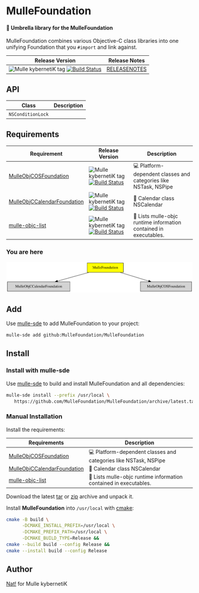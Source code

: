 # MulleFoundation

#### 💍 Umbrella library for the MulleFoundation

MulleFoundation combines various Objective-C class libraries into one unifying
Foundation that you `#import` and link against.



| Release Version                                       | Release Notes
|-------------------------------------------------------|--------------
| ![Mulle kybernetiK tag](https://img.shields.io/github/tag/MulleFoundation/MulleFoundation.svg?branch=release) [![Build Status](https://github.com/MulleFoundation/MulleFoundation/workflows/CI/badge.svg?branch=release)](//github.com/MulleFoundation/MulleFoundation/actions) | [RELEASENOTES](RELEASENOTES.md) |


## API

| Class             | Description
|-------------------|-----------
| `NSConditionLock` |




## Requirements

|   Requirement         | Release Version  | Description
|-----------------------|------------------|---------------
| [MulleObjCOSFoundation](https://github.com/MulleFoundation/MulleObjCOSFoundation) | ![Mulle kybernetiK tag](https://img.shields.io/github/tag/MulleFoundation/MulleObjCOSFoundation.svg) [![Build Status](https://github.com/MulleFoundation/MulleObjCOSFoundation/workflows/CI/badge.svg?branch=release)](https://github.com/MulleFoundation/MulleObjCOSFoundation/actions/workflows/mulle-sde-ci.yml) | 💻 Platform-dependent classes and categories like NSTask, NSPipe
| [MulleObjCCalendarFoundation](https://github.com/MulleFoundation/MulleObjCCalendarFoundation) | ![Mulle kybernetiK tag](https://img.shields.io/github/tag/MulleFoundation/MulleObjCCalendarFoundation.svg) [![Build Status](https://github.com/MulleFoundation/MulleObjCCalendarFoundation/workflows/CI/badge.svg?branch=release)](https://github.com/MulleFoundation/MulleObjCCalendarFoundation/actions/workflows/mulle-sde-ci.yml) | 📆 Calendar class NSCalendar
| [mulle-objc-list](https://github.com/mulle-objc/mulle-objc-list) | ![Mulle kybernetiK tag](https://img.shields.io/github/tag/mulle-objc/mulle-objc-list.svg) [![Build Status](https://github.com/mulle-objc/mulle-objc-list/workflows/CI/badge.svg?branch=release)](https://github.com/mulle-objc/mulle-objc-list/actions/workflows/mulle-sde-ci.yml) | 📒 Lists mulle-objc runtime information contained in executables.

### You are here

![Overview](overview.dot.svg)

## Add

Use [mulle-sde](//github.com/mulle-sde) to add MulleFoundation to your project:

``` sh
mulle-sde add github:MulleFoundation/MulleFoundation
```

## Install

### Install with mulle-sde

Use [mulle-sde](//github.com/mulle-sde) to build and install MulleFoundation and all dependencies:

``` sh
mulle-sde install --prefix /usr/local \
   https://github.com/MulleFoundation/MulleFoundation/archive/latest.tar.gz
```

### Manual Installation

Install the requirements:

| Requirements                                 | Description
|----------------------------------------------|-----------------------
| [MulleObjCOSFoundation](https://github.com/MulleFoundation/MulleObjCOSFoundation)             | 💻 Platform-dependent classes and categories like NSTask, NSPipe
| [MulleObjCCalendarFoundation](https://github.com/MulleFoundation/MulleObjCCalendarFoundation)             | 📆 Calendar class NSCalendar
| [mulle-objc-list](https://github.com/mulle-objc/mulle-objc-list)             | 📒 Lists mulle-objc runtime information contained in executables.

Download the latest [tar](https://github.com/MulleFoundation/MulleFoundation/archive/refs/tags/latest.tar.gz) or [zip](https://github.com/MulleFoundation/MulleFoundation/archive/refs/tags/latest.zip) archive and unpack it.

Install **MulleFoundation** into `/usr/local` with [cmake](https://cmake.org):

``` sh
cmake -B build \
      -DCMAKE_INSTALL_PREFIX=/usr/local \
      -DCMAKE_PREFIX_PATH=/usr/local \
      -DCMAKE_BUILD_TYPE=Release &&
cmake --build build --config Release &&
cmake --install build --config Release
```

## Author

[Nat!](https://mulle-kybernetik.com/weblog) for Mulle kybernetiK  


